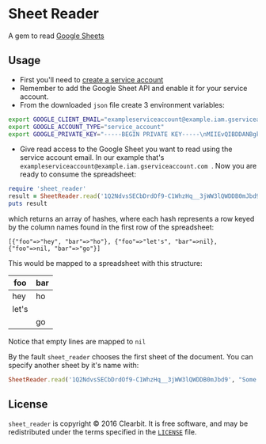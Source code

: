 # Sheet Reader

A gem to read [Google Sheets](https://docs.google.com/spreadsheets)

## Usage

* First you'll need to [create a service account](https://developers.google.com/api-client-library/ruby/auth/service-accounts#creatinganaccount)
* Remember to add the Google Sheet API and enable it for your service account.
* From the downloaded `json` file create 3 environment variables:
```bash
export GOOGLE_CLIENT_EMAIL="exampleserviceaccount@example.iam.gserviceaccount.com"
export GOOGLE_ACCOUNT_TYPE="service_account"
export GOOGLE_PRIVATE_KEY="-----BEGIN PRIVATE KEY-----\nMIIEvQIBDDANBgkqhkiG9w0BAQEFASSCBKcwggSjAgEAAoIBAQCtrSUtw2l+7RZb\nxYacxY/vdZhrmTWFeOGOgaeO04FBsa/xu+0/rrkqNDWUQwhY0KSyYM6LkylKK8bg\nPbzv3edlCGAaz9C+ecrXlpdLp1gJuy0Oyjk+ktF6geT717TsIQEP7rWN6EmuDnJY\nwZb66GE2TeQ/HSE9SZPIikrmTICVx2195mPtym5RSCl0BcannezPoJM1zaNLTJAW\nFTodTWW3eBvYoYK2ZOpixPXLhGuHmgG3PxZT5VQqd0JAJmE/76+6MAxtLEPSH+ys\nsCY8fgS8oFzPwqml01SjueFKkmfe+VarZ9DEZC50jzClat2jbQYo7i1vS+eYXmGD\nxShp7ZerAgMBAAECggEAeWdzec4DzMoGuxgUxToFJ6rYZT6v/yFE6s0PR/Ppgvam\nuyBW9BE7NplQateA2jTfLCInv8GbN1Hqr434qORBgIqeQ5/Jl5yjgpiuIiBUlljV\nYmVSJr+S10Q9wR5ERlu71ltTZmNePeGzZP/Ofo46hi9kwgmm1qS8PY8OVHZd3FRo\nfmm+Iv5Kfqc9aPi+GIUKzaOXZMwq9Ye9O/zKEEX+7olZDfjGmEuZlfeLcVHsPKx7\nMWutSTtBqf+jvv+Opqvb0/LNrRFxyOQDW1xNdDwYrym0hUJaflAQmszo5ZhSQcah\nB1jEauTxr6xyMVdqZNdg8vTKVJP+8uc/V75B3Mz4gQKBgQDgp82GR9W1NX+pOAR/\noaKJWNgpsgyB++kljZMLoMYYxhu6aIaZsOrzh2peSKeVTntlRoqmPiJLsD6Kf64I\ny8jpP2TwjjUb4MuNUIgmlcp25zpq7r7suZemqkXheLlJgxk8HSstScyY6zqwKapI\nbf1rhuwTMOMSHjlXp/lbpdS0ewKBgQDF6HsC58ItJ+7hG5UNnaWJlPei+uTq2cGA\n6Mpj4UUH2WAX5ySQMAuOX7Hvuwaxnjb0Epu5N2YfAF9PcQ555wza6SGxOq55Fy8n\nmD2s/VovSa74qFA00P5rDucdbCOB8twWRnnoR+l6u5DjHSBXW9PBHD4n3vmRMn5Y\nbqnh8Fa6kQKBgEtNE5+xzlkp8Ht48lERjZh59iKrsnOTS4ex15rrLds59CtcQ9ma\nKnasaiPmOH3cS5IbvfeRFg/GqH/l4iDCpbpA7IWRNQ3+IFxipPBB/xYx1SvokIhq\ngQF1S20S+RBB6CB1KnbIqNKM7iQEIzaZ33q+Q7z/Au2cwd22yOdGQ3CnAoGBAKh+\nz0Rg9wQlDI9hQVzvTEG/r7p167I7pTDQgYfaAkC1hMe1Bn8wOJaFyOO3EvLkJhtV\nQHnHvc1FLuBe/BkzatFyTTosIOF9qKsIRfJjXYYHMM4J1wewq/uQG5sEN5LqpxDb\n/eySVSkmSivi32chCj9OgWjGwSoqmEFILqDrU5vRAoGAY7Xw22waPoYmi4Cyh8QG\nrGSHnzpZJBj4UUsREkWSta9R6yYxAh5IOEn3Z3sKymYfrpCfi7FxOQF5xwZEgiwA\nxImI/CLblamTWuF+jdj2+0eXaq20IWdOaAN27cPBxvJUSJ15u1Em+/AJzKbBBTLL\nn92P3S0+HZHzK+QdDOgCfsA=\n-----END PRIVATE KEY-----"
```
* Give read access to the Google Sheet you want to read using the service account email. In our example that's `exampleserviceaccount@example.iam.gserviceaccount.com
`.
Now you are ready to consume the spreadsheet:

```ruby
require 'sheet_reader'
result = SheetReader.read('1Q2NdvsSECbDrdOf9-C1WhzHq__3jWW3lQWDDB0mJbd9')
puts result
```
which returns an array of hashes, where each hash represents a row keyed by the column names found in the first row of the spreadsheet:

```
[{"foo"=>"hey", "bar"=>"ho"}, {"foo"=>"let's", "bar"=>nil}, {"foo"=>nil, "bar"=>"go"}]
```

This would be mapped to a spreadsheet with this structure:

| foo | bar |
| --- | --- |
| hey | ho  |
|let's|     |
|     | go  |

Notice that empty lines are mapped to `nil`

By the fault `sheet_reader` chooses the first sheet of the document. You can specify another sheet by it's name with:

```ruby
SheetReader.read('1Q2NdvsSECbDrdOf9-C1WhzHq__3jWW3lQWDDB0mJbd9', "Some other sheet")
```

## License

`sheet_reader` is copyright © 2016 Clearbit. It is free software, and may
be redistributed under the terms specified in the [`LICENSE`] file.

[`LICENSE`]: /LICENSE
